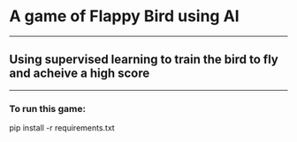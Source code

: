 # A game of Flappy Bird using AI
***
## Using supervised learning to train the bird to fly and acheive a high score
***

### To run this game:
pip install -r requirements.txt